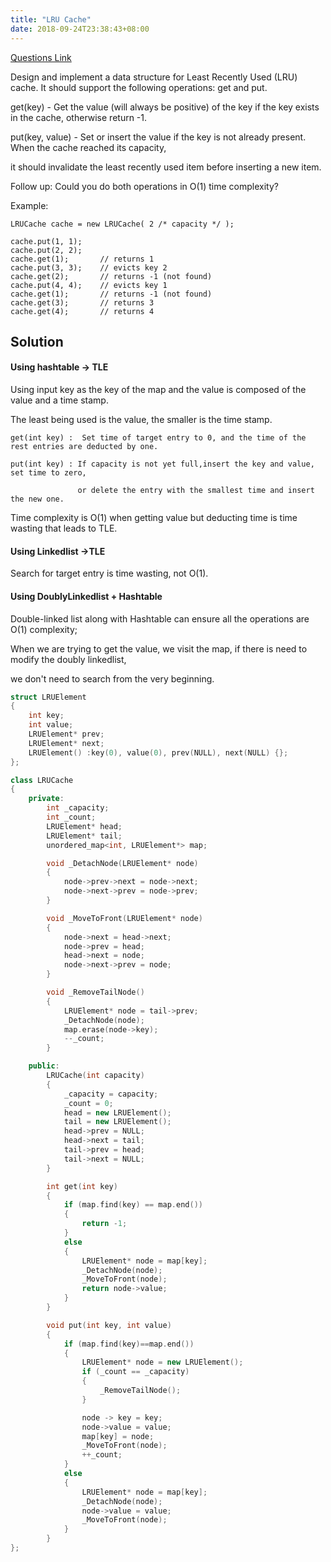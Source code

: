 ```yaml
---
title: "LRU Cache"
date: 2018-09-24T23:38:43+08:00
---
```


[Questions Link](https://leetcode.com/problems/lru-cache/description/) 

Design and implement a data structure for Least Recently Used (LRU) cache. It should support the following operations: get and put.

get(key) - Get the value (will always be positive) of the key if the key exists in the cache, otherwise return -1.

put(key, value) - Set or insert the value if the key is not already present. When the cache reached its capacity, 

it should invalidate the least recently used item before inserting a new item.

Follow up:
Could you do both operations in O(1) time complexity?

Example:

```
LRUCache cache = new LRUCache( 2 /* capacity */ );

cache.put(1, 1);
cache.put(2, 2);
cache.get(1);       // returns 1
cache.put(3, 3);    // evicts key 2
cache.get(2);       // returns -1 (not found)
cache.put(4, 4);    // evicts key 1
cache.get(1);       // returns -1 (not found)
cache.get(3);       // returns 3
cache.get(4);       // returns 4
```

## Solution

#### Using hashtable -> TLE

Using input key as the key of the map and the value is composed of the value and a time stamp.

The least being used is the value, the smaller is the time stamp. 

```
get(int key) :  Set time of target entry to 0, and the time of the rest entries are deducted by one.
```
```
put(int key) : If capacity is not yet full,insert the key and value, set time to zero, 

               or delete the entry with the smallest time and insert the new one. 
```

Time complexity is O(1) when getting value but deducting time is time wasting that leads to TLE.

#### Using Linkedlist ->TLE

Search for target entry is time wasting, not O(1).

#### Using DoublyLinkedlist + Hashtable

Double-linked list along with Hashtable can ensure all the operations are O(1) complexity;

When we are trying to get the value, we visit the map, if there is need to modify the doubly linkedlist,

we don't need to search from the very beginning.

```C++
struct LRUElement
{
	int key;
	int value;
	LRUElement* prev;
	LRUElement* next;
	LRUElement() :key(0), value(0), prev(NULL), next(NULL) {};
};

class LRUCache 
{
	private:
		int _capacity;
		int _count;
		LRUElement* head;
		LRUElement* tail;
		unordered_map<int, LRUElement*> map;

		void _DetachNode(LRUElement* node)
		{
			node->prev->next = node->next;
			node->next->prev = node->prev;
		}

		void _MoveToFront(LRUElement* node)
		{
			node->next = head->next;
			node->prev = head;
			head->next = node;
			node->next->prev = node;
		}

		void _RemoveTailNode()
		{
			LRUElement* node = tail->prev;
			_DetachNode(node);
			map.erase(node->key);
			--_count;
		}

	public:
		LRUCache(int capacity)
		{
			_capacity = capacity;
			_count = 0;
			head = new LRUElement();
			tail = new LRUElement();
			head->prev = NULL;
			head->next = tail;
			tail->prev = head;
			tail->next = NULL;
		}

		int get(int key)
		{
			if (map.find(key) == map.end())
			{
				return -1;
			}
			else
			{
				LRUElement* node = map[key];
				_DetachNode(node);
				_MoveToFront(node);
				return node->value;
			}
		}

		void put(int key, int value)
		{
			if (map.find(key)==map.end())
			{
				LRUElement* node = new LRUElement();
				if (_count == _capacity)
				{
					_RemoveTailNode();
				}

				node -> key = key;
				node->value = value;
				map[key] = node;
				_MoveToFront(node);
				++_count;
			}
			else
			{
				LRUElement* node = map[key];
				_DetachNode(node);
				node->value = value;
				_MoveToFront(node);
			}
		}
};
```


